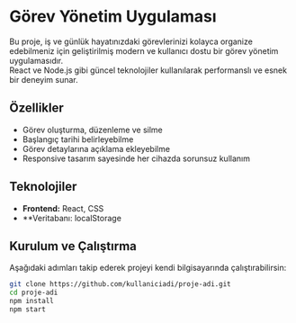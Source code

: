 # Görev Yönetim Uygulaması

Bu proje, iş ve günlük hayatınızdaki görevlerinizi kolayca organize edebilmeniz için geliştirilmiş modern ve kullanıcı dostu bir görev yönetim uygulamasıdır.  
React ve Node.js gibi güncel teknolojiler kullanılarak performanslı ve esnek bir deneyim sunar.

## Özellikler

- Görev oluşturma, düzenleme ve silme    
- Başlangıç tarihi belirleyebilme  
- Görev detaylarına açıklama ekleyebilme  
- Responsive tasarım sayesinde her cihazda sorunsuz kullanım  

## Teknolojiler

- **Frontend:** React, CSS    
- **Veritabanı: localStorage

## Kurulum ve Çalıştırma

Aşağıdaki adımları takip ederek projeyi kendi bilgisayarında çalıştırabilirsin:

```bash
git clone https://github.com/kullaniciadi/proje-adi.git
cd proje-adi
npm install
npm start
